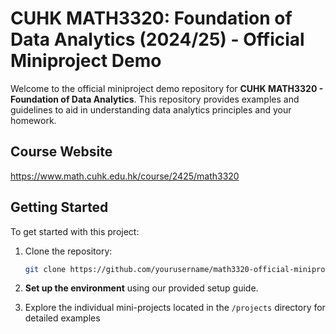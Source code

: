 # CUHK MATH3320: Foundation of Data Analytics (2024/25) - Official Miniproject Demo



Welcome to the official miniproject demo repository for **CUHK MATH3320 - Foundation of Data Analytics**. This repository provides examples and guidelines to aid in understanding data analytics principles and your homework.



## Course Website

https://www.math.cuhk.edu.hk/course/2425/math3320



## Getting Started

To get started with this project:

1. Clone the repository:

   ```sh
   git clone https://github.com/yourusername/math3320-official-miniproject.git
   ```

2. **Set up the environment** using our provided setup guide.

3. Explore the individual mini-projects located in the `/projects` directory for detailed examples